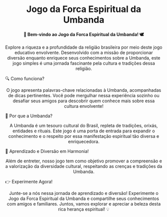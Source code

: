 <h1 align="center">Jogo da Forca Espiritual da Umbanda</h1>

<h4 align="center"> 🌟 Bem-vindo ao Jogo da Forca Espiritual da Umbanda! 🕊️</h4>






<p align="center">Explore a riqueza e a profundidade da religião brasileira por meio deste jogo educativo envolvente. Desenvolvido com a missão de proporcionar diversão enquanto enriquece seus conhecimentos sobre a Umbanda, este jogo simples é uma jornada fascinante pela cultura e tradições dessa religião.</p>

🔍 Como funciona?

<p align="center">O jogo apresenta palavras-chave relacionadas à Umbanda, acompanhadas de dicas pertinentes. Você pode mergulhar nessa experiência sozinho ou desafiar seus amigos para descobrir quem conhece mais sobre essa cultura envolvente!</p>

🤔 Por que a Umbanda?

<p align="center">A Umbanda é um tesouro cultural do Brasil, repleta de tradições, orixás, entidades e rituais. Este jogo é uma porta de entrada para expandir o conhecimento e o respeito por essa manifestação espiritual tão diversa e enriquecedora.</p>

🌈 Aprendizado e Diversão em Harmonia!
<p align="center">Além de entreter, nosso jogo tem como objetivo promover a compreensão e a valorização da diversidade cultural, respeitando as crenças e tradições da Umbanda.</p>

👉 Experimente Agora!
<p align="center">Junte-se a nós nessa jornada de aprendizado e diversão! Experimente o Jogo da Forca Espiritual da Umbanda e compartilhe seus conhecimentos com amigos e familiares. Juntos, vamos explorar e apreciar a beleza desta rica herança espiritual! 💡</p>

